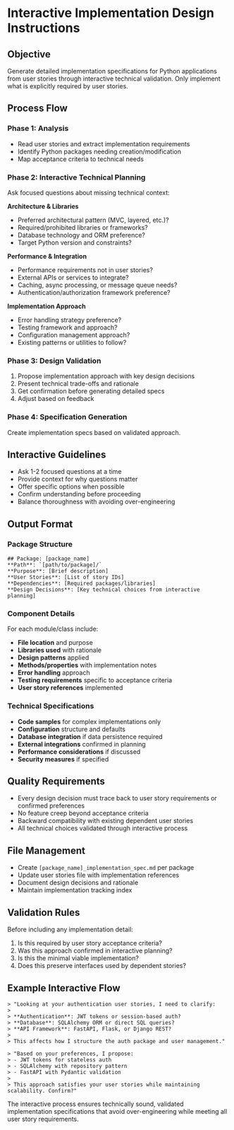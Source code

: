 # Interactive Implementation Design Instructions

## Objective
Generate detailed implementation specifications for Python applications from user stories through interactive technical validation. Only implement what is explicitly required by user stories.

## Process Flow

### Phase 1: Analysis
- Read user stories and extract implementation requirements
- Identify Python packages needing creation/modification
- Map acceptance criteria to technical needs

### Phase 2: Interactive Technical Planning
Ask focused questions about missing technical context:

**Architecture & Libraries**
- Preferred architectural pattern (MVC, layered, etc.)?
- Required/prohibited libraries or frameworks?
- Database technology and ORM preference?
- Target Python version and constraints?

**Performance & Integration**
- Performance requirements not in user stories?
- External APIs or services to integrate?
- Caching, async processing, or message queue needs?
- Authentication/authorization framework preference?

**Implementation Approach**
- Error handling strategy preference?
- Testing framework and approach?
- Configuration management approach?
- Existing patterns or utilities to follow?

### Phase 3: Design Validation
1. Propose implementation approach with key design decisions
2. Present technical trade-offs and rationale
3. Get confirmation before generating detailed specs
4. Adjust based on feedback

### Phase 4: Specification Generation
Create implementation specs based on validated approach.

## Interactive Guidelines
- Ask 1-2 focused questions at a time
- Provide context for why questions matter
- Offer specific options when possible
- Confirm understanding before proceeding
- Balance thoroughness with avoiding over-engineering

## Output Format

### Package Structure
```
## Package: [package_name]
**Path**: `[path/to/package]/`
**Purpose**: [Brief description]
**User Stories**: [List of story IDs]
**Dependencies**: [Required packages/libraries]
**Design Decisions**: [Key technical choices from interactive planning]
```

### Component Details
For each module/class include:
- **File location** and purpose
- **Libraries used** with rationale
- **Design patterns** applied
- **Methods/properties** with implementation notes
- **Error handling** approach
- **Testing requirements** specific to acceptance criteria
- **User story references** implemented

### Technical Specifications
- **Code samples** for complex implementations only
- **Configuration** structure and defaults
- **Database integration** if data persistence required
- **External integrations** confirmed in planning
- **Performance considerations** if discussed
- **Security measures** if specified

## Quality Requirements
- Every design decision must trace back to user story requirements or confirmed preferences
- No feature creep beyond acceptance criteria
- Backward compatibility with existing dependent user stories
- All technical choices validated through interactive process

## File Management
- Create `[package_name]_implementation_spec.md` per package
- Update user stories file with implementation references
- Document design decisions and rationale
- Maintain implementation tracking index

## Validation Rules
Before including any implementation detail:
1. Is this required by user story acceptance criteria?
2. Was this approach confirmed in interactive planning?
3. Is this the minimal viable implementation?
4. Does this preserve interfaces used by dependent stories?

## Example Interactive Flow
```
> "Looking at your authentication user stories, I need to clarify:
> 
> **Authentication**: JWT tokens or session-based auth?
> **Database**: SQLAlchemy ORM or direct SQL queries?
> **API Framework**: FastAPI, Flask, or Django REST?
> 
> This affects how I structure the auth package and user management."

> "Based on your preferences, I propose:
> - JWT tokens for stateless auth
> - SQLAlchemy with repository pattern
> - FastAPI with Pydantic validation
> 
> This approach satisfies your user stories while maintaining scalability. Confirm?"
```

The interactive process ensures technically sound, validated implementation specifications that avoid over-engineering while meeting all user story requirements.
